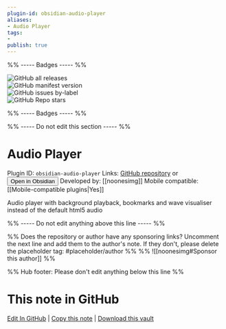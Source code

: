 ```yaml
---
plugin-id: obsidian-audio-player
aliases:
- Audio Player
tags: 
- 
publish: true
---
```


%% ----- Badges ----- %%

![GitHub all releases](https://img.shields.io/github/downloads/noonesimg/obsidian-audio-player/total?color=573E7A&logo=github&style=for-the-badge)   
![GitHub manifest version](https://img.shields.io/github/manifest-json/v/noonesimg/obsidian-audio-player?color=573E7A&logo=github&style=for-the-badge)   
![GitHub issues by-label](https://img.shields.io/github/issues/noonesimg/obsidian-audio-player/help%20wanted?color=573E7A&logo=github&style=for-the-badge)   
![GitHub Repo stars](https://img.shields.io/github/stars/noonesimg/obsidian-audio-player?color=573E7A&logo=github&style=for-the-badge)

%% ----- Badges ----- %%

%% ----- Do not edit this section ----- %%

# Audio Player

Plugin ID: `obsidian-audio-player`
Links: [GitHub repository](https://github.com/noonesimg/obsidian-audio-player) or [<button id=HH>Open in Obsidian</button>](obsidian://show-plugin?id=obsidian-audio-player)
Developed by: [[noonesimg]]
Mobile compatible: [[Mobile-compatible plugins|Yes]]

Audio player with background playback, bookmarks and wave visualiser instead of the default html5 audio

%% ----- Do not edit anything above this line ----- %% 

%% Does the repository or author have any sponsoring links? Uncomment the next line and add them to the author's note. If they don't, please delete the placeholder tag: #placeholder/author %%
%% ![[noonesimg#Sponsor this author]] %%

%% Hub footer: Please don't edit anything below this line %%

# This note in GitHub

<span class="git-footer">[Edit In GitHub](https://github.dev/obsidian-community/obsidian-hub/blob/main/02%20-%20Community%20Expansions/02.05%20All%20Community%20Expansions/Plugins/obsidian-audio-player.md "git-hub-edit-note") | [Copy this note](https://raw.githubusercontent.com/obsidian-community/obsidian-hub/main/02%20-%20Community%20Expansions/02.05%20All%20Community%20Expansions/Plugins/obsidian-audio-player.md "git-hub-copy-note") | [Download this vault](https://github.com/obsidian-community/obsidian-hub/archive/refs/heads/main.zip "git-hub-download-vault") </span>
